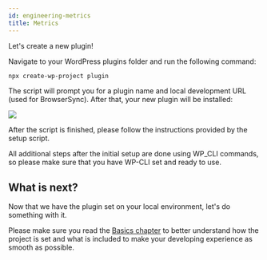 ```yaml
---
id: engineering-metrics
title: Metrics
---
```


Let's create a new plugin!

Navigate to your WordPress plugins folder and run the following command:

```bash
npx create-wp-project plugin
```

The script will prompt you for a plugin name and local development URL (used for BrowserSync). After that, your new plugin will be installed:

![](/img/setup.gif)

After the script is finished, please follow the instructions provided by the setup script.

All additional steps after the initial setup are done using WP_CLI commands, so please make sure that you have WP-CLI set and ready to use.

## What is next?

Now that we have the plugin set on your local environment, let's do something with it.

Please make sure you read the [Basics chapter](basics/basics-intro) to better understand how the project is set and what is included to make your developing experience as smooth as possible.
